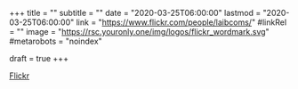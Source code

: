 +++
title = ""
subtitle = ""
date = "2020-03-25T06:00:00"
lastmod = "2020-03-25T06:00:00"
link = "https://www.flickr.com/people/laibcoms/"
#linkRel = ""
image = "https://rsc.youronly.one/img/logos/flickr_wordmark.svg"
#metarobots = "noindex"

draft = true
+++

<a href="https://www.flickr.com/people/laibcoms/" rel="me noopener external nofollow" referrerpolicy="strict-origin-when-cross-origin">Flickr</a>
